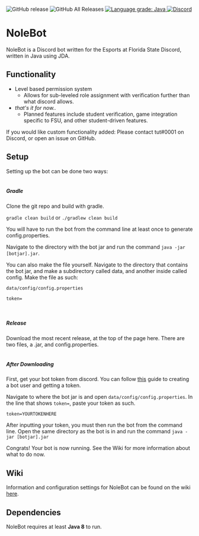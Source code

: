 [fsu-invite]: https://discord.gg/xgJH9uk
[lgtm]: https://lgtm.com/projects/g/Excaliburns/NoleBot/context:java

![GitHub release](https://img.shields.io/github/release/excaliburns/nolebot.svg)
![GitHub All Releases](https://img.shields.io/github/downloads/excaliburns/nolebot/total.svg)
[ ![Language grade: Java](https://img.shields.io/lgtm/grade/java/g/Excaliburns/NoleBot.svg?logo=lgtm&logoWidth=18) ][lgtm]
[ ![Discord](https://discordapp.com/api/guilds/138481681630887936/widget.png) ][fsu-invite]

# NoleBot
NoleBot is a Discord bot written for the Esports at Florida State Discord, written in Java using JDA.

## Functionality

* Level based permission system
  * Allows for sub-leveled role assignment with verification further than what discord allows.
* *that's it for now..*
  * Planned features include student verification, game integration specific to FSU, and other student-driven features.

If you would like custom functionality added: Please contact tut#0001 on Discord, or open an issue on GitHub.

## Setup
Setting up the bot can be done two ways:
<br><br>

##### Gradle
Clone the git repo and build with gradle.

`gradle clean build`
or
`./gradlew clean build`


You will have to run the bot from the command line at least once to generate config.properties. 

Navigate to the directory with the bot jar and run the command `java -jar [botjar].jar`.

You can also make the file yourself. Navigate to the directory that contains the bot jar, and make a subdirectory called data, and another inside called config. Make the file as such:

`data/config/config.properties`
```
token=
```

<br>

##### Release
Download the most recent release, at the top of the page here.
There are two files, a .jar, and config.properties.
<br><br>
##### After Downloading
First, get your bot token from discord. You can follow [this](https://github.com/reactiflux/discord-irc/wiki/Creating-a-discord-bot-&-getting-a-token) guide to creating a bot user and getting a token.

Navigate to where the bot jar is and open `data/config/config.properties`. In the line that shows `token=`, paste your token as such.

`token=YOURTOKENHERE`

After inputting your token, you must then run the bot from the command line.
Open the same directory as the bot is in and run the command `java -jar [botjar].jar`

Congrats! Your bot is now running. See the Wiki for more information about what to do now.
## Wiki
Information and configuration settings for NoleBot can be found on the wiki [here](https://github.com/Excaliburns/NoleBot/wiki).

## Dependencies
NoleBot requires at least **Java 8** to run.